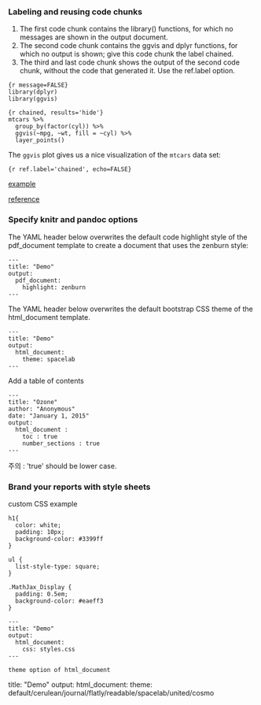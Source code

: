 ### Labeling and reusing code chunks
1. The first code chunk contains the library() functions, for which no messages are shown in the output document.
2. The second code chunk contains the ggvis and dplyr functions, for which no output is shown; give this code chunk the label chained.
3. The third and last code chunk shows the output of the second code chunk, without the code that generated it. Use the ref.label option.

```
{r message=FALSE}
library(dplyr)
library(ggvis)
```

```
{r chained, results='hide'}
mtcars %>%
  group_by(factor(cyl)) %>%
  ggvis(~mpg, ~wt, fill = ~cyl) %>%
  layer_points()
```

The `ggvis` plot gives us a nice visualization of the `mtcars` data set:

```
{r ref.label='chained', echo=FALSE}
```

[example](https://rpubs.com/potentialwjy/Rmarkdown2)

[reference](http://www.rstudio.com/wp-content/uploads/2015/03/rmarkdown-reference.pdf)


### Specify knitr and pandoc options
The YAML header below overwrites the default code highlight style of the pdf_document template to create a document that uses the zenburn style:
```
---
title: "Demo"
output:
  pdf_document:
    highlight: zenburn
---
```

The YAML header below overwrites the default bootstrap CSS theme of the html_document template.
```
---
title: "Demo"
output:
  html_document:
    theme: spacelab
---
```

Add a table of contents
```
---
title: "Ozone"
author: "Anonymous"
date: "January 1, 2015"
output: 
  html_document :
    toc : true
    number_sections : true
---
```
주의 : 'true' should be lower case.


### Brand your reports with style sheets
custom CSS example
```
h1{
  color: white;
  padding: 10px;
  background-color: #3399ff
}

ul {
  list-style-type: square;
}

.MathJax_Display {
  padding: 0.5em;
  background-color: #eaeff3
}
```

```
---
title: "Demo"
output:
  html_document:
    css: styles.css
---

theme option of html_document
```
title: "Demo"
output:
  html_document:
    theme: default/cerulean/journal/flatly/readable/spacelab/united/cosmo
```
```

